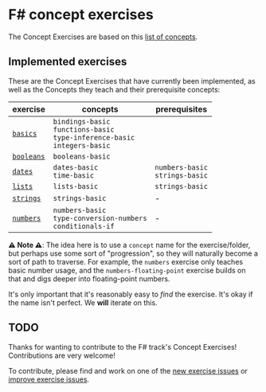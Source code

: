 # F&#35; concept exercises

The Concept Exercises are based on this [list of concepts][reference-shared].

## Implemented exercises

These are the Concept Exercises that have currently been implemented, as well as the Concepts they teach and their prerequisite concepts:

| exercise                                | concepts                                                                               | prerequisites                       |
| --------------------------------------- | -------------------------------------------------------------------------------------- | ----------------------------------- |
| [`basics`][concept-exercise-basics]     | `bindings-basic`<br/>`functions-basic`<br/>`type-inference-basic`<br/>`integers-basic` |
| [`booleans`][concept-exercise-booleans] | `booleans-basic`                                                                       |                                     |
| [`dates`][concept-exercise-dates]       | `dates-basic`<br/>`time-basic`                                                         | `numbers-basic`<br/>`strings-basic` |
| [`lists`][concept-exercise-lists]       | `lists-basic`                                                                          | `strings-basic`                     |
| [`strings`][concept-exercise-strings]   | `strings-basic`                                                                        | -                                   |
| [`numbers`][concept-exercise-numbers]   | `numbers-basic`<br/>`type-conversion-numbers`<br/>`conditionals-if`                    | -                                   |

**⚠ Note ⚠**: The idea here is to use a `concept` name for the exercise/folder, but perhaps use some sort of "progression", so they will naturally become a sort of path to traverse. For example, the `numbers` exercise only teaches basic number usage, and the `numbers-floating-point` exercise builds on that and digs deeper into floating-point numbers.

It's only important that it's reasonably easy to _find_ the exercise. It's okay if the name isn't perfect. We **will** iterate on this.

## TODO

Thanks for wanting to contribute to the F# track's Concept Exercises! Contributions are very welcome!

To contribute, please find and work on one of the [new exercise issues][issues-new-exercise] or [improve exercise issues][issues-improve-exercise].

[reference-shared]: ../../reference/README.md
[reference]: ./reference.md
[concept-exercises]: ./concept/README.md
[concept-exercise-booleans]: ./booleans/.meta/design.md
[concept-exercise-dates]: ./dates/.meta/design.md
[concept-exercise-lists]: ./lists/.meta/design.md
[concept-exercise-strings]: ./strings/.meta/design.md
[concept-exercise-numbers]: ./numbers/.meta/design.md
[concept-exercise-basics]: ./basics/.meta/design.md
[issues-new-exercise]: https://github.com/exercism/v3/issues?utf8=%E2%9C%93&q=is%3Aopen+label%3Atrack%2Ffsharp+label%3Atype%2Fnew-exercise+label%3Astatus%2Fhelp-wanted
[issues-improve-exercise]: https://github.com/exercism/v3/issues?utf8=%E2%9C%93&q=is%3Aopen+label%3Atrack%2Ffsharp+label%3Atype%2Fimprove-exercise+label%3Astatus%2Fhelp-wanted
